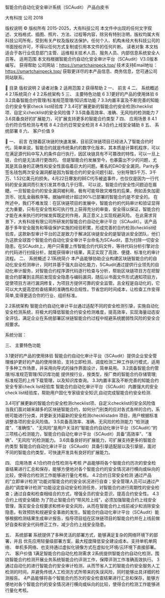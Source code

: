 智能合约自动化安全审计系统（SCAudit）
产品白皮书

大有科技 公司
2018

版权说明
© 版权所有 2015-2025，大有科技公司
本文件中出现的任何文字叙述、文档格式、插图、照片、方法、过程等内容，除另有特别注明，版权均属大有科技公司所有，受到有关产权及版权法保护。任何个人、机构未经大有科技公司的书面授权许可，不得以任何方式复制或引用本文件的任何片断。
读者对象
本文档适合于各行业信息部门主管、运维相关技术人员、服务人员、内部信息系统安全人员等。
适用范围
本文档根据智能合约自动化安全审计平台（SCAudit）V3.0版本编写。
获得帮助
公司网站：https://smartchainpeck.top/
技术支持Email地址： https://smartchainpeck.top/
获取更详尽的本产品信息、商务信息，您可通公司网站联系。



目录
版权说明	2
读者对象	2
适用范围	2
获得帮助	2
一、 前言	4
二、 系统概述	4
2.1系统简介	4
2.2系统架构	5
三、 主要特色功能	6
3.1更好的产品的使用体验	6
3.2具备智能合约管理/标准规范管理/知识库功能	7
3.3内置丰富及不断完善的知能合约安全专家check list经验库	7
3.4可扩展更新的智能合约安全检测checklist项、自定义checklist的安全风险值	7
3.5具备高效率、准确、无风险的检测能力	7
3.6具备良好的扩展能力，可扩展支持更多的智能合约类型	7
四、 应用场景	8
4.1合约符合性检测与考核	8
4.2合约日常安全检测	8
4.3合约上线安全辅助	8
五、 系统部署	8
六、 客户价值	9



一、	前言
在随着区块链的快速发展，目前区块链项目已经进入了智能合约时代。简单来说，智能合约就是传统条约的数字化版本，其本质是计算机程序，可以在满足源代码中写入的条件自行执行，因区块链具有不可篡改的特性，可以一旦上链，合约是无法进行更改的。
但是智能合约发展至今，也暴露出不少的问题，尤其是其自身的正确性和安全性面临着巨大的问题。著名的DAO安全漏洞，Parity多签名钱包两次安全漏洞都是因为智能合约的安全问题引起，分别导致5千万、3千万、1.52亿美元的损失。4月22日爆发的BEC代币被盗事件，也仅仅是因为一行代码的安全漏洞而引发引发其市值几乎归零。
 可以说，智能合约安全性问题迫在眉睫。一旦智能合约的安全漏洞被利用，极有可能导致灾难性的后果，例如丢失加密货币、扰乱金融秩序等。据抽样统计超过90%已部署的智能合约是不安全的。
在所述中，我们不难发现：在区块链项目的发展中，智能合约的代码审计和验证显得尤为重要，只有在安全性和可执行性上获得充分的审查，安全得以保证，智能合约才能在未来执行的时候发挥既定的作用，真正意义上实现规避风险。
在此需求背景下，大有科技有限公司所研发的智能合约自动化审计平台（SCAudit）。该产品基于多年安全服务和等级保护实施的经验积累，形成完善的合约检测checklist经验库，这款新型审计平台的正是致力于解决区块链安全的是智链派安全团队，他们为这款全球首个智能合约自动化安全审计平台命名为SCAudit，意为扫除一切安全隐患。在SCAudit上，用户只需要上传智能合约代码文件，等待代码分析引擎对合约代码进行扫描分析，就能获得审计结果，真正实现了高效、便捷、标准化的审计流程。
二、	系统概述
2.1系统简介
本产品能够协助企业构建区块链智能合约的自动化安全检测审计，同时并基于强大自动化能力，SCAudit通过提供行业领先的自动化审计服务，对智能合约程序源代码逐行检查与分析，帮助区块链项目方在把智能合约部署到主网前发现安全隐患与编码漏洞，随后以书面文件形式通知项目方，促使项目方进行漏洞修复，为项目方提供可靠的安全监管。且全程是自动化的，它可以大大提高您检查结果的准确性和合规性，节省您的时间成本，让检查工作变得简单,变得更适合你的行业、组织标准。

2.2系统架构
智能合约自动化审计平台通过适配不同的安全检测引挚，实施自动化安全检测系统，将极大的降低智能合约安全检测难度，提高效率，实现海量动态安全评估，满足企业在系统部署区块链智能合约过程中规避系统脆弱性风险的安全合规要求。

系统分层：




三、	主要特色功能

3.1更好的产品的使用体验
智能合约自动化审计平台（SCAudit）提供企业安全管理维护更好的产品的使用体验，支持立即检测、调度检测二种工作执行模式，适用于多种工作场景，并采用向导式的操作界面设计，简单易用。
3.2具备智能合约管理/标准规范管理/知识库功能
提供按行业，按类型，按厂商的智能合约存储管理;标准规范的上传下载管理，以及知识库查询。
3.3内置丰富及不断完善的知能合约安全专家check list经验库
智能合约自动化审计平台（SCAudit）内置强大的安全check list经验库，帮助用户固化专家级安全知识,自动完成智能合约安全检测.

3.4可扩展更新的智能合约安全检测checklist项、自定义checklist的安全风险值
当我们面对越来越多的区块链智能合约，如何分门别类的应对各式各样的合约，系统可能进行分类，并更新支持最新的安全检测checklistadm 项目，用户根据标准调整各项的安全风险值。 
3.5具备高效率、准确、无风险的检测能力
“检测速度”、“准确性”、“无风险”是用户关注的“智能合约自动化审计平台（SCAudit）”的三项核心检测能力，智能合约自动化审计平台（SCAudit）具备“高效率”、“准确”、“无风险”的检测能力。
3.6具备良好的扩展能力，可扩展支持更多的智能合约类型
智能合约自动化审计平台（SCAudit）具备引挚适配层以及引挚层，面对不同的智能合约类型，可快速开发具有良好的扩展能力。

四、	应用场景
4.1合约符合性检测与考核
产品能够将各个智能合约历次的安全检查结果进行汇总和保存，能够方便地对各个智能合约的安全情况进行横向或纵向的比较，使得合约检测工作能够进行量化考核。
4.2合约日常安全检测
通过产品的“立即审计检测”功能对智能合约的安全状况进行自查；安全管理人员可以通过产品的“调度审计检测”功能设定自动安全检测任务，对智能合约进行周期性的安全检查；通过自查和检查相结合的方式，增强全员的安全意识，提高合约安全性。
4.3合约上线安全辅助
为了防止智能合约“带风险上线”，必须加强智能合约上线安全管理，落实安全合规要求和修补安全风险，从而在智能合约上线前减少和消除安全隐患，有效预防和规避安全事故的发生。智能合约自动化审计平台（SCAudit）能够根据检测结果生成审计报告，指导项目组在区块链项目的智能合约并在上线前做好自查和安全代码修正工作，减少合约上线安全隐患。

五、	系统部署
系统提供了多种灵活的部署方式，能够满足复杂的网络环境下的部署，并且 优先应用轻量级部署方案，最大程度降低安全建设成本。支持单机单网络、 单机多网络、也支持通过虚拟化镜像方式在虚拟化环境/云环境下直接部署。
六、	客户价值
1满足智能合约自动化检测需求
2系统提供智能合约自动化检测，围绕智能合约检测开展业务系统智能合约评测工作，保障评测工作准确高效执行。
3通过自动化的进行智能合约安全审计检测，从而节省人工的智能合约安全服务人工检测的时间，并避免传统人工检测方式所带来的失误风险，同时能够出具详细的检测报告。
4产品能够将各个智能合约历次的安全检查结果进行汇总和保存，能够方便地对各个智能合约的安全情况进行横向或纵向的比较，使得合约检测工作能够进行量化考核。







